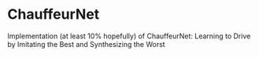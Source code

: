 # ChauffeurNet
Implementation (at least 10% hopefully) of ChauffeurNet:  Learning to Drive by Imitating the Best and Synthesizing the Worst
